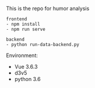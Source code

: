 This is the repo for humor analysis

```
frontend
- npm install
- npm run serve
```

```
backend
- python run-data-backend.py
```


Environment:
- Vue 3.6.3
- d3v5
- python 3.6
